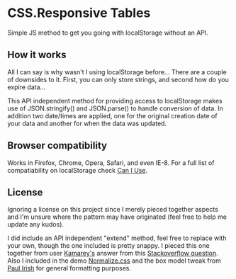 <h1>CSS.Responsive Tables</h1>
<p>
    Simple JS method to get you going with localStorage without an API.
</p>

<h2>How it works</h2>
<p>
    All I can say is why wasn't I using localStorage before...  There are a couple of downsides to it. First, you can only store strings, and second how do you expire data...
</p>
<p>
    This API independent method for providing access to localStorage makes use of JSON.stringify() and JSON.parse() to handle conversion of data. In addition two date/times are
    applied, one for the original creation date of your data and another for when the data was updated.
</p>


<h2>Browser compatibility</h2>
<p>
    Works in Firefox, Chrome, Opera, Safari, and even IE-8. For a full list of compatiability on localStorage check
    <a href="http://caniuse.com/#search=localstorage">Can I Use</a>.
</p>

<h2>License</h2>
<p>
    Ignoring a license on this project since I merely pieced together aspects and I'm unsure where the pattern may have originated (feel free to help me update any kudos).
</p>
<p>
    I did include an API independent "extend" method, feel free to replace with your own, though the one included is pretty snappy.
    I pieced this one together from user <a href="http://stackoverflow.com/users/86296/kamarey">Kamarey's</a> answer from this
    <a href="http://stackoverflow.com/questions/122102/most-efficient-way-to-clone-an-object">Stackoverflow question</a>.
    Also I included in the demo <a href="http://necolas.github.com/normalize.css">Normalize.css</a> and the box model tweak from
    <a href="http://www.paulirish.com/2012/box-sizing-border-box-ftw/">Paul Irish</a> for general formatting purposes.
</p>
